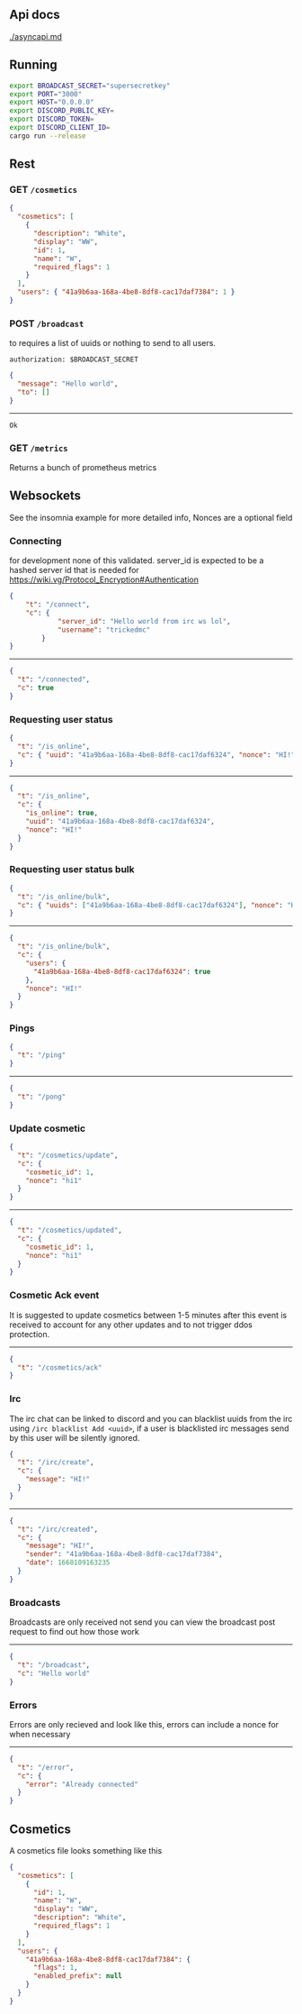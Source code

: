 ## Api docs

[./asyncapi.md](./asyncapi.md)

## Running

```bash
export BROADCAST_SECRET="supersecretkey"
export PORT="3000"
export HOST="0.0.0.0"
export DISCORD_PUBLIC_KEY=
export DISCORD_TOKEN=
export DISCORD_CLIENT_ID=
cargo run --release
```

## Rest

### GET `/cosmetics`

```json
{
  "cosmetics": [
    {
      "description": "White",
      "display": "WW",
      "id": 1,
      "name": "W",
      "required_flags": 1
    }
  ],
  "users": { "41a9b6aa-168a-4be8-8df8-cac17daf7384": 1 }
}
```

### POST `/broadcast`

to requires a list of uuids or nothing to send to all users.

```
authorization: $BROADCAST_SECRET
```

```json
{
  "message": "Hello world",
  "to": []
}
```

---

```
Ok
```

### GET `/metrics`

Returns a bunch of prometheus metrics

## Websockets

See the insomnia example for more detailed info,
Nonces are a optional field

### Connecting

for development none of this validated. server_id is expected to be a hashed server id that is needed for <https://wiki.vg/Protocol_Encryption#Authentication> 

```json
{
    "t": "/connect",
    "c": {
			"server_id": "Hello world from irc ws lol",
			"username": "trickedmc"
		}
}
```

---

```json
{
  "t": "/connected",
  "c": true
}
```

### Requesting user status

```json
{
  "t": "/is_online",
  "c": { "uuid": "41a9b6aa-168a-4be8-8df8-cac17daf6324", "nonce": "HI!" }
}
```

---

```json
{
  "t": "/is_online",
  "c": {
    "is_online": true,
    "uuid": "41a9b6aa-168a-4be8-8df8-cac17daf6324",
    "nonce": "HI!"
  }
}
```

### Requesting user status bulk

```json
{
  "t": "/is_online/bulk",
  "c": { "uuids": ["41a9b6aa-168a-4be8-8df8-cac17daf6324"], "nonce": "HI!" }
}
```

---

```json
{
  "t": "/is_online/bulk",
  "c": {
    "users": {
      "41a9b6aa-168a-4be8-8df8-cac17daf6324": true
    },
    "nonce": "HI!"
  }
}
```

### Pings

```json
{
  "t": "/ping"
}
```

---

```json
{
  "t": "/pong"
}
```

### Update cosmetic

```json
{
  "t": "/cosmetics/update",
  "c": {
    "cosmetic_id": 1,
    "nonce": "hi1"
  }
}
```

---

```json
{
  "t": "/cosmetics/updated",
  "c": {
    "cosmetic_id": 1,
    "nonce": "hi1"
  }
}
```

### Cosmetic Ack event

It is suggested to update cosmetics between 1-5 minutes after this event is received to account for any other updates and to not trigger ddos protection.

---

```json
{
  "t": "/cosmetics/ack"
}
```

### Irc

The irc chat can be linked to discord and you can blacklist uuids from the irc using `/irc blacklist Add <uuid>`, if a user is blacklisted irc messages send by this user will be silently ignored.

```json
{
  "t": "/irc/create",
  "c": {
    "message": "HI!"
  }
}
```

---

```json
{
  "t": "/irc/created",
  "c": {
    "message": "HI!",
    "sender": "41a9b6aa-168a-4be8-8df8-cac17daf7384",
    "date": 1668109163235
  }
}
```

### Broadcasts

Broadcasts are only received not send you can view the broadcast post request to find out how those work

---

```json
{
  "t": "/broadcast",
  "c": "Hello world"
}
```

### Errors

Errors are only recieved and look like this, errors can include a nonce for when necessary

---

```json
{
  "t": "/error",
  "c": {
    "error": "Already connected"
  }
}
```

## Cosmetics

A cosmetics file looks something like this

```json
{
  "cosmetics": [
    {
      "id": 1,
      "name": "W",
      "display": "WW",
      "description": "White",
      "required_flags": 1
    }
  ],
  "users": {
    "41a9b6aa-168a-4be8-8df8-cac17daf7384": {
      "flags": 1,
      "enabled_prefix": null
    }
  }
}
```
